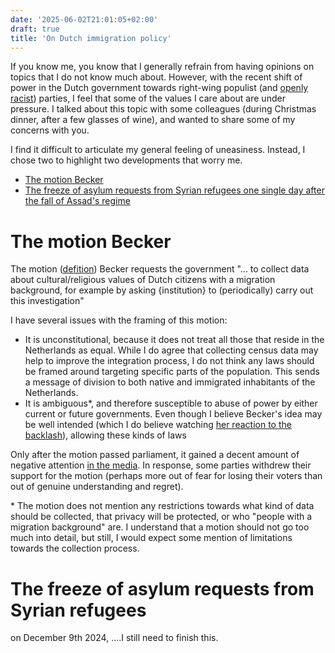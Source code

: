 ```yaml
---
date: '2025-06-02T21:01:05+02:00'
draft: true
title: 'On Dutch immigration policy'
---
```


If you know me, you know that I generally refrain from having opinions on topics that I do not know much about. However, with the recent shift of power in the Dutch government towards right-wing populist (and [openly racist](https://watwilwilders.nl/WildersdiscrimineertMoslims.html)) parties, I feel that some of the values I care about are under pressure. I talked about this topic with some colleagues (during Christmas dinner, after a few glasses of wine), and wanted to share some of my concerns with you.

I find it difficult to articulate my general feeling of uneasiness. Instead, I chose two to highlight two developments that worry me.

- [The motion Becker](https://www.tweedekamer.nl/kamerstukken/moties/detail?id=2024Z19345&did=2024D46011)
- [The freeze of asylum requests from Syrian refugees one single day after the fall of Assad's regime](https://ind.nl/nl/nieuws/voorlopig-geen-beslissing-op-asielaanvragen-syrie)

# The motion Becker
The motion ([defition](https://www.parlement.com/id/vh8lnhrogvv2/motie)) Becker requests the government "... to collect data about cultural/religious values of Dutch citizens with a migration background, for example by asking {institution} to (periodically) carry out this investigation"

I have several issues with the framing of this motion:
- It is unconstitutional, because it does not treat all those that reside in the Netherlands as equal. While I do agree that collecting census data may help to improve the integration process, I do not think any laws should be framed around targeting specific parts of the population. This sends a message of division to both native and immigrated inhabitants of the Netherlands.
- It is ambiguous*, and therefore susceptible to abuse of power by either current or future governments. Even though I believe Becker's idea may be well intended (which I do believe watching [her reaction to the backlash](https://x.com/bentebecker/status/1864705413624496294)), allowing these kinds of laws 

Only after the motion passed parliament, it gained a decent amount of negative attention [in the media](https://nos.nl/artikel/2547828-berouw-extra-uitleg-en-vingerwijzen-in-kamer-na-opschudding-over-vvd-migrantenonderzoek). In response, some parties withdrew their support for the motion (perhaps more out of fear for losing their voters than out of genuine understanding and regret).

\* The motion does not mention any restrictions towards what kind of data should be collected, that privacy will be protected, or who "people with a migration background" are. I understand that a motion should not go too much into detail, but still, I would expect some mention of limitations towards the collection process.

# The freeze of asylum requests from Syrian refugees
on December 9th 2024, ....I still need to finish this.